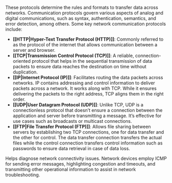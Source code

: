 These protocols determine the rules and formats to transfer data across networks. Communication protocols govern various aspects of analog and digital communications, such as syntax, authentication, semantics, and error detection, among others. Some key network communication protocols include:

- **[[HTTP|Hyper-Text Transfer Protocol (HTTP)]]**: Commonly referred to as the protocol of the internet that allows communication between a server and browser.
- **[[TCP|Transmission Control Protocol (TCP)]]**: A reliable, connection-oriented protocol that helps in the sequential transmission of data packets to ensure data reaches the destination on time without duplication.
- **[[IP|Internet Protocol (IP)]]**: Facilitates routing the data packets across networks. IP contains addressing and control information to deliver packets across a network. It works along with TCP. While it ensures delivering the packets to the right address, TCP aligns them in the right order.
- **[[UDP|User Datagram Protocol (UDP)]]**: Unlike TCP, UDP is a connectionless protocol that doesn’t ensure a connection between the application and server before transmitting a message. It’s effective for use cases such as broadcasts or multicast connections.
- **[[FTP|File Transfer Protocol (FTP)]]**: Allows file sharing between servers by establishing two TCP connections, one for data transfer and the other for control. The data transfer connection transfers the actual files while the control connection transfers control information such as passwords to ensure data retrieval in case of data loss.

Helps diagnose network connectivity issues. Network devices employ ICMP for sending error messages, highlighting congestion and timeouts, and transmitting other operational information to assist in network troubleshooting.
